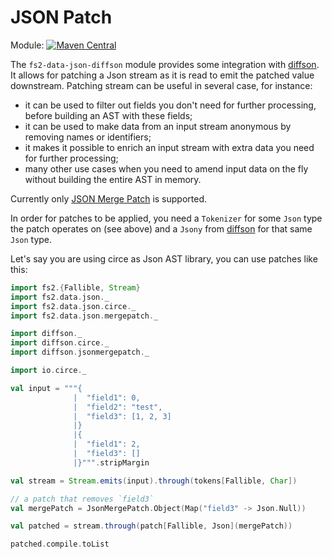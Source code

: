 # JSON Patch

Module: [![Maven Central](https://img.shields.io/maven-central/v/org.gnieh/fs2-data-json-diffson_2.13.svg)](https://mvnrepository.com/artifact/org.gnieh/fs2-data-json-diffson_2.13)

The `fs2-data-json-diffson` module provides some integration with [diffson][diffson].
It allows for patching a Json stream as it is read to emit the patched value downstream.
Patching stream can be useful in several case, for instance:

 - it can be used to filter out fields you don't need for further processing, before building an AST with these fields;
 - it can be used to make data from an input stream anonymous by removing names or identifiers;
 - it makes it possible to enrich an input stream with extra data you need for further processing;
 - many other use cases when you need to amend input data on the fly without building the entire AST in memory.

Currently only [JSON Merge Patch][jsonmergepatch] is supported.

In order for patches to be applied, you need a `Tokenizer` for some `Json` type the patch operates on (see above) and a `Jsony` from [diffson][diffson] for that same `Json` type.

Let's say you are using circe as Json AST library, you can use patches like this:
```scala mdoc
import fs2.{Fallible, Stream}
import fs2.data.json._
import fs2.data.json.circe._
import fs2.data.json.mergepatch._

import diffson._
import diffson.circe._
import diffson.jsonmergepatch._

import io.circe._

val input = """{
              |  "field1": 0,
              |  "field2": "test",
              |  "field3": [1, 2, 3]
              |}
              |{
              |  "field1": 2,
              |  "field3": []
              |}""".stripMargin

val stream = Stream.emits(input).through(tokens[Fallible, Char])

// a patch that removes `field3`
val mergePatch = JsonMergePatch.Object(Map("field3" -> Json.Null))

val patched = stream.through(patch[Fallible, Json](mergePatch))

patched.compile.toList
```

[diffson]: https://github.com/gnieh/diffson
[jsonmergepatch]: https://tools.ietf.org/html/rfc7396
